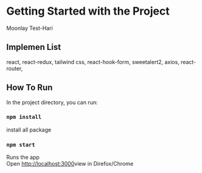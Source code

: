 # Getting Started with the Project
Moonlay Test-Hari

## Implemen List
react, react-redux, tailwind css, react-hook-form, sweetalert2, axios, react-router, 
## How To Run

In the project directory, you can run:

### `npm install`

install all package

### `npm start`

Runs the app\
Open [http://localhost:3000](http://localhost:3000)view in Direfox/Chrome

